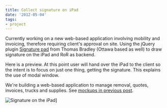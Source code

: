 ```yaml
---
title: Collect signature on iPad
date: '2012-05-04'
tags:
- project
---
```


Currently working on a new web-based application involving mobility and invoicing, therefore requiring client's approval on site. Using the jQuery plugin 
[Signature pad](http://thomasjbradley.ca/lab/signature-pad/) from Thomas Bradley (Ottawa based as well) to draw signature on the iPad and RoR as backend.

Here is a preview. At this point user will hand over the iPad to the client so the intent is to focus on just one thing, getting the signature. This explains the use of modal window.

We're building a web-based application to manage removal, quotes, invoices, trucks and supplies. See 
[mockups in previous post](http://blog.yafoy.com/2012/04/ux-and-wireframes-on-ipad/).


![Signature on the iPad](articles/client_signature_on_ipad.jpg)]